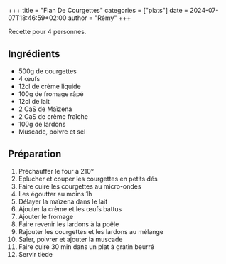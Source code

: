 +++
title = "Flan De Courgettes"
categories = ["plats"]
date = 2024-07-07T18:46:59+02:00
author = "Rémy"
+++

Recette pour 4 personnes.

<!--more-->
## Ingrédients

* 500g de courgettes
* 4 œufs
* 12cl de crème liquide
* 100g de fromage râpé
* 12cl de lait
* 2 CaS de Maïzena
* 2 CaS de crème fraîche
* 100g de lardons
* Muscade, poivre et sel

## Préparation

1. Préchauffer le four à 210°
2. Éplucher et couper les courgettes en petits dés
3. Faire cuire les courgettes au micro-ondes
4. Les égoutter au moins 1h
5. Délayer la maïzena dans le lait
6. Ajouter la crème et les œufs battus
7. Ajouter le fromage
8. Faire revenir les lardons à la poêle
9. Rajouter les courgettes et les lardons au mélange
10. Saler, poivrer et ajouter la muscade
11. Faire cuire 30 min dans un plat à gratin beurré
12. Servir tiède
